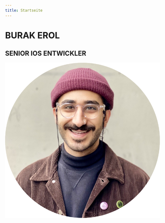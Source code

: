 ```yaml
---
title: Startseite
---
```


<div class="wrapper-home">
	<h1>BURAK EROL</h1>
	<h2>SENIOR IOS ENTWICKLER</h2>
	<img src="/images/burakerol.png" class="burakerol-image"/>
</div>
